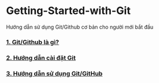 # Getting-Started-with-Git
Hướng dẫn sử dụng Git/Github cơ bản cho người mới bắt đầu
### [1. Git/Github là gì?](https://github.com/unity-learn/Getting-Started-with-Git/wiki/Git-Github-l%C3%A0-g%C3%AC%3F)
### [2. Hướng dẫn cài đặt Git](https://github.com/unity-learn/Getting-Started-with-Git/wiki/H%C6%B0%E1%BB%9Bng-d%E1%BA%ABn-c%C3%A0i-%C4%91%E1%BA%B7t-Git)
### [3. Hướng dẫn sử dụng Git/GitHub](https://github.com/unity-learn/Getting-Started-with-Git/wiki/H%C6%B0%E1%BB%9Bng-d%C3%A2n-s%E1%BB%AD-d%E1%BB%A5ng-c%C6%A1-b%E1%BA%A3n-Git-GitHub)
